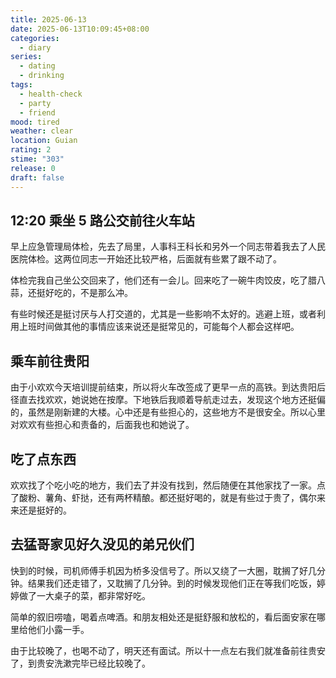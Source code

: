 ```yaml
---
title: 2025-06-13
date: 2025-06-13T10:09:45+08:00
categories:
  - diary
series:
  - dating
  - drinking
tags:
  - health-check
  - party
  - friend
mood: tired
weather: clear
location: Guian
rating: 2
stime: "303"
release: 0
draft: false
---
```

## 12:20 乘坐 5 路公交前往火车站

早上应急管理局体检，先去了局里，人事科王科长和另外一个同志带着我去了人民医院体检。这两位同志一开始还比较严格，后面就有些累了跟不动了。

体检完我自己坐公交回来了，他们还有一会儿。回来吃了一碗牛肉饺皮，吃了腊八蒜，还挺好吃的，不是那么冲。

有些时候还是挺讨厌与人打交道的，尤其是一些影响不太好的。逃避上班，或者利用上班时间做其他的事情应该来说还是挺常见的，可能每个人都会这样吧。

## 乘车前往贵阳

由于小欢欢今天培训提前结束，所以将火车改签成了更早一点的高铁。到达贵阳后径直去找欢欢，她说她在按摩。下地铁后我顺着导航走过去，发现这个地方还挺偏的，虽然是刚新建的大楼。心中还是有些担心的，这些地方不是很安全。所以心里对欢欢有些担心和责备的，后面我也和她说了。

## 吃了点东西

欢欢找了个吃小吃的地方，我们去了并没有找到，然后随便在其他家找了一家。点了酸粉、薯角、虾挞，还有两杯精酿。都还挺好喝的，就是有些过于贵了，偶尔来来还是挺好的。

## 去猛哥家见好久没见的弟兄伙们

快到的时候，司机师傅手机因为桥多没信号了。所以又绕了一大圈，耽搁了好几分钟。结果我们还走错了，又耽搁了几分钟。到的时候发现他们正在等我们吃饭，婷婷做了一大桌子的菜，都非常好吃。

简单的叙旧唠嗑，喝着点啤酒。和朋友相处还是挺舒服和放松的，看后面安家在哪里给他们小露一手。

由于比较晚了，也喝不动了，明天还有面试。所以十一点左右我们就准备前往贵安了，到贵安洗漱完毕已经比较晚了。


